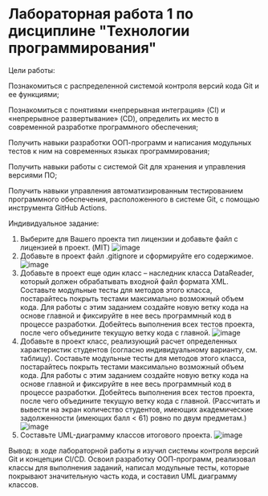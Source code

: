 # Лабораторная работа 1 по дисциплине "Технологии программирования"
Цели работы:

Познакомиться c распределенной системой контроля версий кода Git и ее функциями;

Познакомиться с понятиями «непрерывная интеграция» (CI) и «непрерывное развертывание» (CD), определить их место в современной разработке программного обеспечения;

Получить навыки разработки ООП-программ и написания модульных тестов к ним на современных языках программирования;

Получить навыки работы с системой Git для хранения и управления версиями ПО;

Получить навыки управления автоматизированным тестированием программного обеспечения, расположенного в системе Git, с помощью инструмента GitHub Actions.

Индивидуальное задание:


1. Выберите для Вашего проекта тип лицензии и добавьте файл с лицензией в проект. (MIT)
![image](https://github.com/user-attachments/assets/8020ae14-8057-452b-b8bb-47c803b63d0e)
2. Добавьте в проект файл .gitignore и сформируйте его содержимое.
![image](https://github.com/user-attachments/assets/e0ce119c-243c-42e9-a098-a095fc9c08ef)
3. Добавьте в проект еще один класс – наследник класса DataReader, который должен обрабатывать входной файл формата XML. Составьте модульные тесты для методов этого класса, постарайтесь покрыть тестами максимально возможный объем кода. Для работы с этим заданием создайте новую ветку кода на основе главной и фиксируйте в нее весь программный код в процессе разработки. Добейтесь выполнения всех тестов проекта, после чего объедините текущую ветку кода с главной.
![image](https://github.com/user-attachments/assets/ce57ee1c-a545-4a19-8e2a-ddd66dc52d38)
4. Добавьте в проект класс, реализующий расчет определенных характеристик студентов (согласно индивидуальному варианту, см. таблицу). Составьте модульные тесты для методов этого класса, постарайтесь покрыть тестами максимально возможный объем кода. Для работы с этим заданием создайте новую ветку кода на основе главной и фиксируйте в нее весь программный код в процессе разработки. Добейтесь выполнения всех тестов проекта, после чего объедините текущую ветку кода с главной. (Рассчитать и вывести на экран количество студентов, имеющих академические задолженности (имеющих балл < 61) ровно по двум предметам.)
![image](https://github.com/user-attachments/assets/d1625654-0a2f-4607-8a10-fe80b4669c10)
5. Составьте UML-диаграмму классов итогового проекта.
![image](https://github.com/user-attachments/assets/ee7b37f7-c4cd-48b3-9c06-4be12e2230d6)

Вывод: в ходе лабораторной работы я изучил системы контроля версий Git и концепции CI/CD. Освоил разработку ООП-программ, реализовал классы для выполнения заданий, написал модульные тесты, которые покрывают значительную часть кода, и составил UML диаграмму классов.
